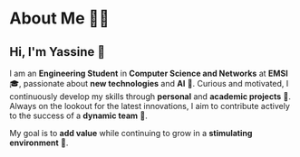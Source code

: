 
# About Me 👨‍💻

## Hi, I'm Yassine 🌟

I am an **Engineering Student** in **Computer Science and Networks** at **EMSI** 🎓, passionate about **new technologies** and **AI** 🤖. Curious and motivated, I continuously develop my skills through **personal** and **academic projects** 🔧. Always on the lookout for the latest innovations, I aim to contribute actively to the success of a **dynamic team** 🤝. 

My goal is to **add value** while continuing to grow in a **stimulating environment** 🌱.
